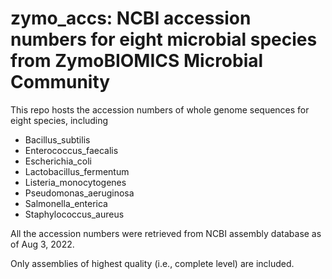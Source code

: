 # zymo_accs: NCBI accession numbers for eight microbial species from ZymoBIOMICS Microbial Community

This repo hosts the accession numbers of whole genome sequences for eight species, including

* Bacillus_subtilis
* Enterococcus_faecalis
* Escherichia_coli
* Lactobacillus_fermentum
* Listeria_monocytogenes
* Pseudomonas_aeruginosa
* Salmonella_enterica
* Staphylococcus_aureus

All the accession numbers were retrieved from NCBI assembly database as of Aug 3, 2022.

Only assemblies of highest quality (i.e., complete level) are included. 
